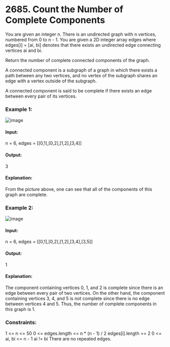 # 2685. Count the Number of Complete Components
You are given an integer n. There is an undirected graph with n vertices, numbered from 0 to n - 1. You are given a 2D integer array edges where edges[i] = [ai, bi] denotes that there exists an undirected edge connecting vertices ai and bi.

Return the number of complete connected components of the graph.

A connected component is a subgraph of a graph in which there exists a path between any two vertices, and no vertex of the subgraph shares an edge with a vertex outside of the subgraph.

A connected component is said to be complete if there exists an edge between every pair of its vertices.

### Example 1:
![image](https://github.com/user-attachments/assets/bd0c6004-39f2-41d2-abdc-dfe23efc21e9)
#### Input:
n = 6, edges = [[0,1],[0,2],[1,2],[3,4]]
#### Output:
3
#### Explanation:
From the picture above, one can see that all of the components of this graph are complete.

### Example 2:
![image](https://github.com/user-attachments/assets/e53404d1-aabb-4833-a9f7-3950ea1307b0)
#### Input:
n = 6, edges = [[0,1],[0,2],[1,2],[3,4],[3,5]]
#### Output:
1
#### Explanation:
The component containing vertices 0, 1, and 2 is complete since there is an edge between every pair of two vertices. On the other hand, the component containing vertices 3, 4, and 5 is not complete since there is no edge between vertices 4 and 5. Thus, the number of complete components in this graph is 1.
 
### Constraints:
1 <= n <= 50
0 <= edges.length <= n * (n - 1) / 2
edges[i].length == 2
0 <= ai, bi <= n - 1
ai != bi
There are no repeated edges.

